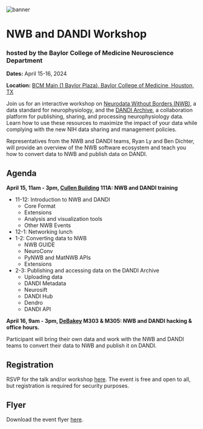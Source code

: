 <img alt="banner" src="images/nwb_dandi_bcm_2024_banner.png">

# NWB and DANDI Workshop
### hosted by the Baylor College of Medicine Neuroscience Department

**Dates:** April 15-16, 2024

**Location:** [BCM Main (1 Baylor Plaza), Baylor College of Medicine, Houston, TX](https://maps.app.goo.gl/BNVgE71jAocqLQGr5)

Join us for an interactive workshop on [Neurodata Without Borders (NWB)](https://nwb.org), a data standard for neurophysiology, and the [DANDI Archive](https://dandiarchive.org), a collaboration platform for publishing, sharing, and processing neurophysiology data. Learn how to use these resources to maximize the impact of your data while complying with the new NIH data sharing and management policies.

Representatives from the NWB and DANDI teams, Ryan Ly and Ben Dichter, will provide an overview of the NWB software ecosystem and teach you how to convert data to NWB and publish data on DANDI.

## Agenda

**April 15, 11am - 3pm, [Cullen Building](https://maps.app.goo.gl/mfJwjmrHbM7ygEMT7) 111A: NWB and DANDI training**

* 11-12: Introduction to NWB and DANDI
  * Core Format
  * Extensions
  * Analysis and visualization tools
  * Other NWB Events
* 12-1: Networking lunch
* 1-2: Converting data to NWB
  * NWB GUIDE
  * NeuroConv
  * PyNWB and MatNWB APIs
  * Extensions
* 2-3: Publishing and accessing data on the DANDI Archive
  * Uploading data
  * DANDI Metadata
  * Neurosift
  * DANDI Hub
  * Dendro
  * DANDI API

**April 16, 9am - 3pm, [DeBakey](https://maps.app.goo.gl/cmNxGjrzG2K8xF7m8) M303 & M305: NWB and DANDI hacking & office hours.**

Participant will bring their own data and work with the NWB and DANDI teams to convert their data to NWB and publish it on DANDI.

## Registration

RSVP for the talk and/or workshop [here](https://forms.gle/rroCJtJBdSRuqft46). The event is free and open to all, but registration is required for security purposes.

## Flyer

Download the event flyer [here](images/nwb_dandi_bcm_2024_flyer.pdf).
